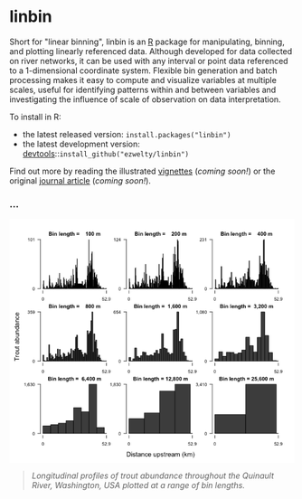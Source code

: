 <!-- README.md is generated from README.Rmd. Please edit that file -->
linbin
======

Short for "linear binning", linbin is an [R](http://www.r-project.org/) package for manipulating, binning, and plotting linearly referenced data. Although developed for data collected on river networks, it can be used with any interval or point data referenced to a 1-dimensional coordinate system. Flexible bin generation and batch processing makes it easy to compute and visualize variables at multiple scales, useful for identifying patterns within and between variables and investigating the influence of scale of observation on data interpretation.

To install in R:

-   the latest released version: `install.packages("linbin")`
-   the latest development version: [devtools](https://github.com/hadley/devtools)::`install_github("ezwelty/linbin")`

Find out more by reading the illustrated [vignettes]() (*coming soon!*) or the original [journal article]() (*coming soon!*).

### ...

<img src="README-unnamed-chunk-3-1.png" title="" alt="" style="display: block; margin: auto;" />

> *Longitudinal profiles of trout abundance throughout the Quinault River, Washington, USA plotted at a range of bin lengths.*
